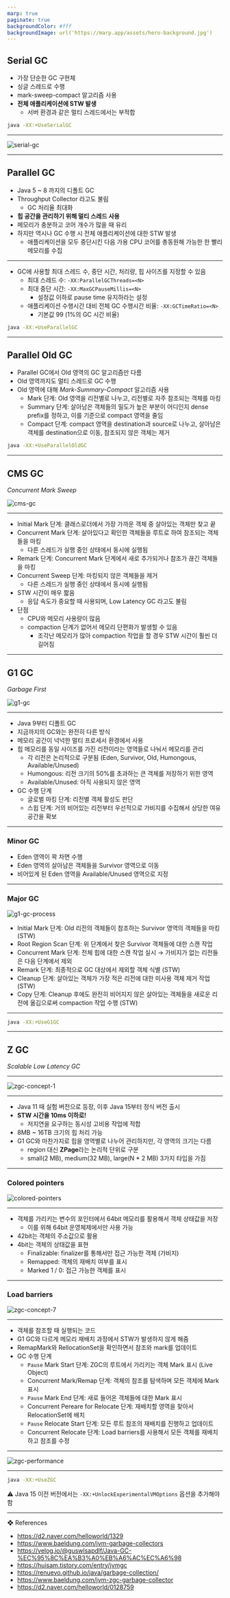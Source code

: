 ```yaml
---
marp: true
paginate: true
backgroundColor: #fff
backgroundImage: url('https://marp.app/assets/hero-background.jpg')
---
```


## Serial GC

- 가장 단순한 GC 구현체
- 싱글 스레드로 수행
- mark-sweep-compact 알고리즘 사용
- **전체 애플리케이션에 STW 발생**
  - 서버 환경과 같은 멀티 스레드에서는 부적합

```bash
java -XX:+UseSerialGC
```

---

![serial-gc](https://github.com/nmin11/TIL/assets/75058239/74e91d2a-0edc-4669-8347-aa3ca1fcd465)

---

## Parallel GC

- Java 5 ~ 8 까지의 디폴트 GC
- Throughput Collector 라고도 불림
  - GC 처리율 최대화
- **힙 공간을 관리하기 위해 멀티 스레드 사용**
- 메모리가 충분하고 코어 개수가 많을 때 유리
- 하지만 역시나 GC 수행 시 전체 애플리케이션에 대한 STW 발생
  - 애플리케이션을 모두 중단시킨 다음 가용 CPU 코어를 총동원해 가능한 한 빨리 메모리를 수집

---

- GC에 사용할 최대 스레드 수, 중단 시간, 처리량, 힙 사이즈를 지정할 수 있음
  - 최대 스레드 수: `-XX:ParallelGCThreads=<N>`
  - 최대 중단 시간: `-XX:MaxGCPauseMillis=<N>`
    - 설정값 이하로 pause time 유지하라는 설정
  - 애플리케이션 수행시간 대비 전체 GC 수행시간 비율: `-XX:GCTimeRatio=<N>`
    - 기본값 99 (1%의 GC 시간 비율)

```bash
java -XX:+UseParallelGC
```

---

## Parallel Old GC

- Parallel GC에서 Old 영역의 GC 알고리즘만 다름
- Old 영역까지도 멀티 스레드로 GC 수행
- Old 영역에 대해 *Mark-Summary-Compact* 알고리즘 사용
  - Mark 단계: Old 영역을 리전별로 나누고, 리전별로 자주 참조되는 객체를 마킹
  - Summary 단계: 살아남은 객체들의 밀도가 높은 부분이 어디인지 dense prefix를 정하고, 이를 기준으로 compact 영역을 줄임
  - Compact 단계: compact 영역을 destination과 source로 나누고, 살아남은 객체를 destination으로 이동, 참조되지 않은 객체는 제거

```bash
java -XX:+UseParallelOldGC
```

---

## CMS GC

*Concurrent Mark Sweep*

![cms-gc](https://github.com/nmin11/TIL/assets/75058239/ae758bfe-404e-4b03-ba4a-f5a0cf2384f5)

---

- Initial Mark 단계: 클래스로더에서 가장 가까운 객체 중 살아있는 객체만 찾고 끝
- Concurrent Mark 단계: 살아있다고 확인한 객체들을 루트로 하여 참조되는 객체들을 마킹
  - 다른 스레드가 실행 중인 상태에서 동시에 실행됨
- Remark 단계: Concurrent Mark 단계에서 새로 추가되거나 참조가 끊긴 객체들을 마킹
- Concurrent Sweep 단계: 마킹되지 않은 객체들을 제거
  - 다른 스레드가 실행 중인 상태에서 동시에 실행됨
- STW 시간이 매우 짧음
  - 응답 속도가 중요할 때 사용되며, Low Latency GC 라고도 불림
- 단점
  - CPU와 메모리 사용량이 많음
  - compaction 단계가 없어서 메모리 단편화가 발생할 수 있음
    - 조각난 메모리가 많아 compaction 작업을 할 경우 STW 시간이 훨씬 더 길어짐

---

## G1 GC

*Garbage First*

![g1-gc](https://github.com/nmin11/TIL/assets/75058239/f3893306-45de-4b70-912b-12bd2e5e47ba)

---

- Java 9부터 디폴트 GC
- 지금까지의 GC와는 완전히 다른 방식
- 메모리 공간이 넉넉한 멀티 프로세서 환경에서 사용
- 힙 메모리를 동일 사이즈를 가진 리전이라는 영역들로 나눠서 메모리를 관리
  - 각 리전은 논리적으로 구분됨 (Eden, Survivor, Old, Humongous, Available/Unused)
  - Humongous: 리전 크기의 50%를 초과하는 큰 객체를 저장하기 위한 영역
  - Available/Unused: 아직 사용되지 않은 영역
- GC 수행 단계
  - 글로벌 마킹 단계: 리전별 객체 활성도 판단
  - 스윕 단계: 거의 비어있는 리전부터 우선적으로 가비지를 수집해서 상당한 여유 공간을 확보

---

### Minor GC

- Eden 영역이 꽉 차면 수행
- Eden 영역의 살아남은 객체들을 Survivor 영역으로 이동
- 비어있게 된 Eden 영역을 Available/Unused 영역으로 지정

---

### Major GC

![g1-gc-process](https://github.com/nmin11/TIL/assets/75058239/a9af8b42-4f0b-4b38-bb7d-06e850f6cf2e)

- Initial Mark 단계: Old 리전의 객체들이 참조하는 Survivor 영역의 객체들을 마킹 (STW)
- Root Region Scan 단계: 위 단계에서 찾은 Survivor 객체들에 대한 스캔 작업
- Concurrent Mark 단계: 전체 힙에 대한 스캔 작업 실시 → 가비지가 없는 리전들은 다음 단계에서 제외
- Remark 단계: 최종적으로 GC 대상에서 제외할 객체 식별 (STW)
- Cleanup 단계: 살아있는 객체가 가장 적은 리전에 대한 미사용 객체 제거 작업 (STW)
- Copy 단계: Cleanup 후에도 완전히 비어지지 않은 살아있는 객체들을 새로운 리전에 옮김으로써 compaction 작업 수행 (STW)

---

```bash
java -XX:+UseG1GC
```

---

## Z GC

*Scalable Low Latency GC*

---

![zgc-concept-1](https://github.com/nmin11/TIL/assets/75058239/a26abb49-e049-4240-a634-29ec9fde7635)

---

- Java 11 때 실험 버전으로 등장, 이후 Java 15부터 정식 버전 출시
- **STW 시간을 10ms 이하로!**
  - 저지연을 요구하는 동시성 고비용 작업에 적합
- 8MB ~ 16TB 크기의 힙 처리 가능
- G1 GC와 마찬가지로 힙을 영역별로 나누어 관리하지만, 각 영역의 크기는 다름
  - region 대신 **ZPage**라는 논리적 단위로 구분
  - small(2 MB), medium(32 MB), large(N * 2 MB) 3가지 타입을 가짐

---

### Colored pointers

![colored-pointers](https://github.com/nmin11/TIL/assets/75058239/7a620525-8a40-4499-a548-ca0b8f80bca4)

---

- 객체를 가리키는 변수의 포인터에서 64bit 메모리를 활용해서 객체 상태값을 저장
  - 이를 위해 64bit 운영체제에서만 사용 가능
- 42bit는 객체의 주소값으로 활용
- 4bit는 객체의 상태값을 표현
  - Finalizable: finalizer를 통해서만 접근 가능한 객체 (가비지)
  - Remapped: 객체의 재배치 여부를 표시
  - Marked 1 / 0: 접근 가능한 객체를 표시

---

### Load barriers

![zgc-concept-7](https://github.com/nmin11/TIL/assets/75058239/e7d92b3d-e6db-4a4e-95b5-65031ae2c178)

---

- 객체를 참조할 때 실행되는 코드
- G1 GC와 다르게 메모리 재배치 과정에서 STW가 발생하지 않게 해줌
- RemapMark와 RellocationSet을 확인하면서 참조와 mark를 업데이트
- GC 수행 단계
  - `Pause` Mark Start 단계: ZGC의 루트에서 가리키는 객체 Mark 표시 (Live Object)
  - Concurrent Mark/Remap 단계: 객체의 참조를 탐색하며 모든 객체에 Mark 표시
  - `Pause` Mark End 단계: 새로 들어온 객체들에 대한 Mark 표시
  - Concurrent Pereare for Relocate 단계: 재배치할 영역을 찾아서 RelocationSet에 배치
  - `Pause` Relocate Start 단계: 모든 루트 참조의 재배치를 진행하고 업데이트
  - Concurrent Relocate 단계: Load barriers를 사용해서 모든 객체를 재배치하고 참조를 수정

---

![zgc-performance](https://github.com/nmin11/TIL/assets/75058239/6ac87a0a-82fc-499c-962e-f3aa88f4c218)

---

```bash
java -XX:+UseZGC
```

⚠️ Java 15 이전 버전에서는 `-XX:+UnlockExperimentalVMOptions` 옵션을 추가해야 함

---

❖ References

- https://d2.naver.com/helloworld/1329
- https://www.baeldung.com/jvm-garbage-collectors
- https://velog.io/@guswlsapdlf/Java-GC-%EC%95%8C%EA%B3%A0%EB%A6%AC%EC%A6%98
- https://huisam.tistory.com/entry/jvmgc
- https://renuevo.github.io/java/garbage-collection/
- https://www.baeldung.com/jvm-zgc-garbage-collector
- https://d2.naver.com/helloworld/0128759
